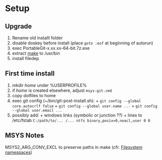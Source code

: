 # Setup
## Upgrade
  1. Rename old installl folder
  2. disable doskey before install (place `goto :eof` at beginning of autorun)
  3. exec PortableGit-x.xx.xx-64-bit.7z.exe
  4. extract [make](https://sourceforge.net/projects/msys2/files/REPOS/MSYS2/x86_64/) to /usr/bin
  5. install filedep

## First time install
  1. mkdir *home* under %USERPROFILE%
  2. if *home* is created elsewhere, adjust `msys-git.cmd`
  3. copy dotfiles to home
  4. exec git config (~/bin/git-post-install.sh):
    + `git config --global core.autocrlf false`
    + `git config --global user.name ...`
    + `git config --global user.email ...`
  5. possibly add:
    + windows links (symbolic or junction ??)
    + lines to /etc/fstab `C:/path/to/... /... ntfs binary,posix=0,noacl,user 0 0`

## MSYS Notes
MSYS2_ARG_CONV_EXCL to preserve paths in make (cfr. [Filesystem namespaces](http://sourceforge.net/p/msys2/wiki/Porting/))
